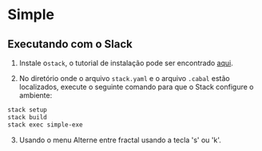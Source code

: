 <!-- Código referência
-- Autor: Mickaël Bergeron Néron
-- Título do projeto: "Simple fractal in Haskell in under 100 lines of code"
-- Fonte: https://www.dropbox.com/scl/fi/hxx73ate9jka88gbue8vd/Haskell-fractals.7z?rlkey=jih3wg8584b8f85oqa4mh4xkh&e=2&dl=0 

-->

# Simple
## Executando com o Slack
1. Instale o`stack`,  o tutorial de instalação pode ser encontrado [aqui](https://docs.haskellstack.org/en/stable/install_and_upgrade/).

2. No diretório onde o arquivo `stack.yaml` e o arquivo `.cabal` estão localizados, execute o seguinte comando para que o Stack configure o ambiente:

```bash
stack setup
stack build
stack exec simple-exe
```

3. Usando o menu
Alterne entre fractal usando a tecla 's' ou 'k'.